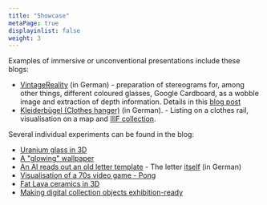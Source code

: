 ```yaml
---
title: "Showcase"
metaPage: true
displayinlist: false
weight: 3
---
```


Examples of immersive or unconventional presentations include these blogs:

* [VintageReality](https://vintagereality.projektemacher.org/) (in German) - preparation of stereograms for, among other things, different coloured glasses, Google Cardboard, as a wobble image and extraction of depth information. Details in this [blog post](https://christianmahnke.de/post/vintagereality/)
* [Kleiderbügel (Clothes hanger)](https://xn--kleiderbgel-0hb.xn--blaufusstlpel-qmb.de/) (in German). - Listing on a clothes rail, visualisation on a map and [IIIF collection](https://theseusviewer.org/?iiif-content=https://xn--kleiderbgel-0hb.xn--blaufusstlpel-qmb.de/collection.json).


Several individual experiments can be found in the blog:

* [Uranium glass in 3D](https://christianmahnke.de/en/post/uv-photogrammetry/)
* [A "glowing" wallpaper](https://christianmahnke.de/en/post/hdr-iiif/)
* [An AI reads out an old letter template](https://christianmahnke.de/en/post/tts/) - The letter [itself](https://briefsteller.de/post/der-haussekretaer/286/) (in German)
* [Visualisation of a 70s video game - Pong](https://christianmahnke.de/en/post/pong/)
* [Fat Lava ceramics in 3D](https://christianmahnke.de/en/post/3d-models/)
* [Making digital collection objects exhibition-ready](https://christianmahnke.de/en/post/iiif-proxy/)
